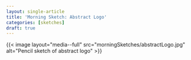 ```yaml
---
layout: single-article
title: 'Morning Sketch: Abstract Logo'
categories: [sketches]
draft: true
---
```


{{< image layout="media--full" src="morningSketches/abstractLogo.jpg" alt="Pencil sketch of abstract logo" >}}

